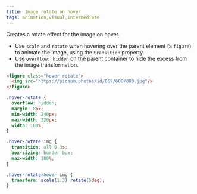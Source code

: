 ```yaml
---
title: Image rotate on hover
tags: animation,visual,intermediate
---
```


Creates a rotate effect for the image on hover.

- Use `scale` and `rotate` when hovering over the parent element (a `figure`) to animate the image, using the `transition` property.
- Use `overflow: hidden` on the parent container to hide the excess from the image transformation.

```html
<figure class="hover-rotate">
  <img src="https://picsum.photos/id/669/600/800.jpg"/>
</figure>
```

```css
.hover-rotate {
  overflow: hidden;
  margin: 8px;
  min-width: 240px;
  max-width: 320px;
  width: 100%;
}

.hover-rotate img {
  transition: all 0.3s;
  box-sizing: border-box;
  max-width: 100%;
}

.hover-rotate:hover img {
  transform: scale(1.3) rotate(5deg);
}
```
